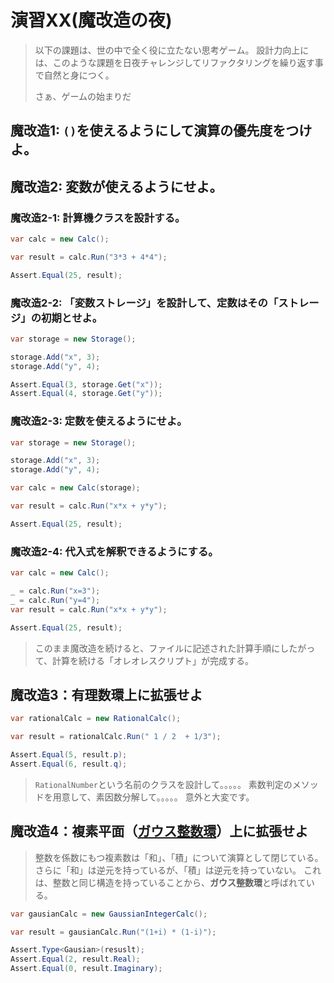 # 演習XX(魔改造の夜)

> 以下の課題は、世の中で全く役に立たない思考ゲーム。
> 設計力向上には、このような課題を日夜チャレンジしてリファクタリングを繰り返す事で自然と身につく。
> 
> さぁ、ゲームの始まりだ

## 魔改造1: `()`を使えるようにして演算の優先度をつけよ。

## 魔改造2: 変数が使えるようにせよ。

### 魔改造2-1: 計算機クラスを設計する。
```csharp
var calc = new Calc();

var result = calc.Run("3*3 + 4*4");

Assert.Equal(25, result);
```

### 魔改造2-2: 「変数ストレージ」を設計して、定数はその「ストレージ」の初期とせよ。

```csharp
var storage = new Storage();

storage.Add("x", 3);
storage.Add("y", 4);

Assert.Equal(3, storage.Get("x"));
Assert.Equal(4, storage.Get("y"));
```

### 魔改造2-3: 定数を使えるようにせよ。

```csharp
var storage = new Storage();

storage.Add("x", 3);
storage.Add("y", 4);

var calc = new Calc(storage);

var result = calc.Run("x*x + y*y");

Assert.Equal(25, result);
```

### 魔改造2-4: 代入式を解釈できるようにする。

```csharp
var calc = new Calc();

_ = calc.Run("x=3");
_ = calc.Run("y=4");
var result = calc.Run("x*x + y*y");

Assert.Equal(25, result);
```

> このまま魔改造を続けると、ファイルに記述された計算手順にしたがって、計算を続ける「オレオレスクリプト」が完成する。

## 魔改造3：有理数環上に拡張せよ

```csharp
var rationalCalc = new RationalCalc();

var result = rationalCalc.Run(" 1 / 2  + 1/3");

Assert.Equal(5, result.p);
Assert.Equal(6, result.q);
```

> `RationalNumber`という名前のクラスを設計して。。。。。
> 素数判定のメソッドを用意して、素因数分解して。。。。。
> 意外と大変です。

## 魔改造4：複素平面（[ガウス整数環](https://ja.wikipedia.org/wiki/%E3%82%AC%E3%82%A6%E3%82%B9%E6%95%B4%E6%95%B0)）上に拡張せよ

> 整数を係数にもつ複素数は「和」、「積」について演算として閉じている。
> さらに「和」は逆元を持っているが、「積」は逆元を持っていない。
> これは、整数と同じ構造を持っていることから、**ガウス整数環**と呼ばれている。

```csharp
var gausianCalc = new GaussianIntegerCalc();

var result = gausianCalc.Run("(1+i) * (1-i)");

Assert.Type<Gausian>(resuslt);
Assert.Equal(2, result.Real);
Assert.Equal(0, result.Imaginary);
```
